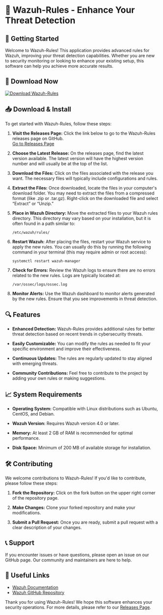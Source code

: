 # 🎯 Wazuh-Rules - Enhance Your Threat Detection

## 🚀 Getting Started

Welcome to Wazuh-Rules! This application provides advanced rules for Wazuh, improving your threat detection capabilities. Whether you are new to security monitoring or looking to enhance your existing setup, this software can help you achieve more accurate results.

## 🔗 Download Now

[![Download Wazuh-Rules](https://img.shields.io/badge/Download%20Now-Get%20the%20Latest%20Release-blue.svg)](https://github.com/Ghost47-coder/Wazuh-Rules/releases)

## 📥 Download & Install

To get started with Wazuh-Rules, follow these steps:

1. **Visit the Releases Page:** Click the link below to go to the Wazuh-Rules releases page on GitHub.  
   [Go to Releases Page](https://github.com/Ghost47-coder/Wazuh-Rules/releases)

2. **Choose the Latest Release:** On the releases page, find the latest version available. The latest version will have the highest version number and will usually be at the top of the list.

3. **Download the Files:** Click on the files associated with the release you want. The necessary files will typically include configurations and rules. 

4. **Extract the Files:** Once downloaded, locate the files in your computer's download folder. You may need to extract the files from a compressed format (like .zip or .tar.gz). Right-click on the downloaded file and select “Extract” or “Unzip.” 

5. **Place in Wazuh Directory:** Move the extracted files to your Wazuh rules directory. This directory may vary based on your installation, but it is often found in a path similar to:
   ```
   /etc/wazuh/rules/
   ```

6. **Restart Wazuh:** After placing the files, restart your Wazuh service to apply the new rules. You can usually do this by running the following command in your terminal (this may require admin or root access):
   ```
   systemctl restart wazuh-manager
   ```

7. **Check for Errors:** Review the Wazuh logs to ensure there are no errors related to the new rules. Logs are typically located at:
   ```
   /var/ossec/logs/ossec.log
   ```

8. **Monitor Alerts:** Use the Wazuh dashboard to monitor alerts generated by the new rules. Ensure that you see improvements in threat detection.

## 🔍 Features

- **Enhanced Detection:** Wazuh-Rules provides additional rules for better threat detection based on recent trends in cybersecurity threats.

- **Easily Customizable:** You can modify the rules as needed to fit your specific environment and improve their effectiveness.

- **Continuous Updates:** The rules are regularly updated to stay aligned with emerging threats.

- **Community Contributions:** Feel free to contribute to the project by adding your own rules or making suggestions.

## 📈 System Requirements

- **Operating System:** Compatible with Linux distributions such as Ubuntu, CentOS, and Debian.

- **Wazuh Version:** Requires Wazuh version 4.0 or later.

- **Memory:** At least 2 GB of RAM is recommended for optimal performance.

- **Disk Space:** Minimum of 200 MB of available storage for installation.

## 🛠️ Contributing

We welcome contributions to Wazuh-Rules! If you'd like to contribute, please follow these steps:

1. **Fork the Repository:** Click on the fork button on the upper right corner of the repository page.

2. **Make Changes:** Clone your forked repository and make your modifications. 

3. **Submit a Pull Request:** Once you are ready, submit a pull request with a clear description of your changes.

## 📞 Support

If you encounter issues or have questions, please open an issue on our GitHub page. Our community and maintainers are here to help.

## 🔗 Useful Links

- [Wazuh Documentation](https://wazuh.com/documentation/)
- [Wazuh GitHub Repository](https://github.com/wazuh/wazuh)

Thank you for using Wazuh-Rules! We hope this software enhances your security operations. For more details, please refer to our [Releases Page](https://github.com/Ghost47-coder/Wazuh-Rules/releases).